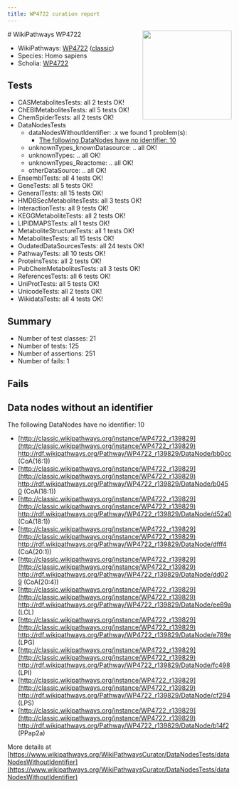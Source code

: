 ```yaml
---
title: WP4722 curation report
---
```


<img style="float: right; width: 200px" src="https://upload.wikimedia.org/wikipedia/commons/thumb/8/83/Wplogo_with_text_500.png/640px-Wplogo_with_text_500.png" />
# WikiPathways WP4722

* WikiPathways: [WP4722](https://wikipathways.org/pathways/WP4722) ([classic](https://classic.wikipathways.org/instance/WP4722))
* Species: Homo sapiens
* Scholia: [WP4722](https://scholia.toolforge.org/wikipathways/WP4722)
## Tests
* CASMetabolitesTests: all 2 tests OK!
* ChEBIMetabolitesTests: all 5 tests OK!
* ChemSpiderTests: all 2 tests OK!
* DataNodesTests
    * dataNodesWithoutIdentifier: .x we found 1 problem(s):
        * [The following DataNodes have no identifier: 10](#8792c490)
    * unknownTypes_knownDatasource: .. all OK!
    * unknownTypes: .. all OK!
    * unknownTypes_Reactome: .. all OK!
    * otherDataSource: .. all OK!
* EnsemblTests: all 4 tests OK!
* GeneTests: all 5 tests OK!
* GeneralTests: all 15 tests OK!
* HMDBSecMetabolitesTests: all 3 tests OK!
* InteractionTests: all 9 tests OK!
* KEGGMetaboliteTests: all 2 tests OK!
* LIPIDMAPSTests: all 1 tests OK!
* MetaboliteStructureTests: all 1 tests OK!
* MetabolitesTests: all 15 tests OK!
* OudatedDataSourcesTests: all 24 tests OK!
* PathwayTests: all 10 tests OK!
* ProteinsTests: all 2 tests OK!
* PubChemMetabolitesTests: all 3 tests OK!
* ReferencesTests: all 6 tests OK!
* UniProtTests: all 5 tests OK!
* UnicodeTests: all 2 tests OK!
* WikidataTests: all 4 tests OK!


## Summary

* Number of test classes: 21
* Number of tests: 125
* Number of assertions: 251
* Number of fails: 1

## Fails

<a name="8792c490" />

## Data nodes without an identifier

The following DataNodes have no identifier: 10

* [http://classic.wikipathways.org/instance/WP4722_r139829](http://classic.wikipathways.org/instance/WP4722_r139829) http://rdf.wikipathways.org/Pathway/WP4722_r139829/DataNode/bb0cc (CoA(16:1))
* [http://classic.wikipathways.org/instance/WP4722_r139829](http://classic.wikipathways.org/instance/WP4722_r139829) http://rdf.wikipathways.org/Pathway/WP4722_r139829/DataNode/b0450 (CoA(18:1))
* [http://classic.wikipathways.org/instance/WP4722_r139829](http://classic.wikipathways.org/instance/WP4722_r139829) http://rdf.wikipathways.org/Pathway/WP4722_r139829/DataNode/d52a0 (CoA(18:1))
* [http://classic.wikipathways.org/instance/WP4722_r139829](http://classic.wikipathways.org/instance/WP4722_r139829) http://rdf.wikipathways.org/Pathway/WP4722_r139829/DataNode/dfff4 (CoA(20:1))
* [http://classic.wikipathways.org/instance/WP4722_r139829](http://classic.wikipathways.org/instance/WP4722_r139829) http://rdf.wikipathways.org/Pathway/WP4722_r139829/DataNode/dd029 (CoA(20:4))
* [http://classic.wikipathways.org/instance/WP4722_r139829](http://classic.wikipathways.org/instance/WP4722_r139829) http://rdf.wikipathways.org/Pathway/WP4722_r139829/DataNode/ee89a (LCL)
* [http://classic.wikipathways.org/instance/WP4722_r139829](http://classic.wikipathways.org/instance/WP4722_r139829) http://rdf.wikipathways.org/Pathway/WP4722_r139829/DataNode/e789e (LPG)
* [http://classic.wikipathways.org/instance/WP4722_r139829](http://classic.wikipathways.org/instance/WP4722_r139829) http://rdf.wikipathways.org/Pathway/WP4722_r139829/DataNode/fc498 (LPI)
* [http://classic.wikipathways.org/instance/WP4722_r139829](http://classic.wikipathways.org/instance/WP4722_r139829) http://rdf.wikipathways.org/Pathway/WP4722_r139829/DataNode/cf294 (LPS)
* [http://classic.wikipathways.org/instance/WP4722_r139829](http://classic.wikipathways.org/instance/WP4722_r139829) http://rdf.wikipathways.org/Pathway/WP4722_r139829/DataNode/b14f2 (PPap2a)


More details at [https://www.wikipathways.org/WikiPathwaysCurator/DataNodesTests/dataNodesWithoutIdentifier](https://www.wikipathways.org/WikiPathwaysCurator/DataNodesTests/dataNodesWithoutIdentifier)

